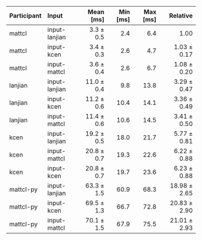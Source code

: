 | Participant | Input | Mean [ms] | Min [ms] | Max [ms] | Relative |
|:---|:---|---:|---:|---:|---:|
| mattcl | input-lanjian | 3.3 ± 0.5 | 2.4 | 6.4 | 1.00 |
| mattcl | input-kcen | 3.4 ± 0.3 | 2.6 | 4.7 | 1.03 ± 0.17 |
| mattcl | input-mattcl | 3.6 ± 0.4 | 2.6 | 6.7 | 1.08 ± 0.20 |
| lanjian | input-lanjian | 11.0 ± 0.4 | 9.8 | 13.8 | 3.29 ± 0.47 |
| lanjian | input-kcen | 11.2 ± 0.6 | 10.4 | 14.1 | 3.36 ± 0.49 |
| lanjian | input-mattcl | 11.4 ± 0.6 | 10.6 | 14.5 | 3.41 ± 0.50 |
| kcen | input-lanjian | 19.2 ± 0.5 | 18.0 | 21.7 | 5.77 ± 0.81 |
| kcen | input-mattcl | 20.8 ± 0.7 | 19.3 | 22.6 | 6.22 ± 0.88 |
| kcen | input-kcen | 20.8 ± 0.7 | 19.7 | 23.6 | 6.23 ± 0.88 |
| mattcl-py | input-lanjian | 63.3 ± 1.5 | 60.9 | 68.3 | 18.98 ± 2.65 |
| mattcl-py | input-kcen | 69.5 ± 1.3 | 66.7 | 72.8 | 20.83 ± 2.90 |
| mattcl-py | input-mattcl | 70.1 ± 1.5 | 67.9 | 75.5 | 21.01 ± 2.93 |
